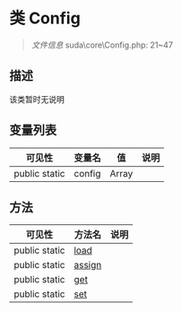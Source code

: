 #  类 Config

> *文件信息* suda\core\Config.php: 21~47



## 描述

该类暂时无说明





## 变量列表
| 可见性 |  变量名  |  值| 说明 |
|--------|----|---|---|
| public static  | config | Array | | 



## 方法


| 可见性 | 方法名 | 说明 |
|--------|-------|------|
| public static|[load](Config/load.md) |  |
| public static|[assign](Config/assign.md) |  |
| public static|[get](Config/get.md) |  |
| public static|[set](Config/set.md) |  |

